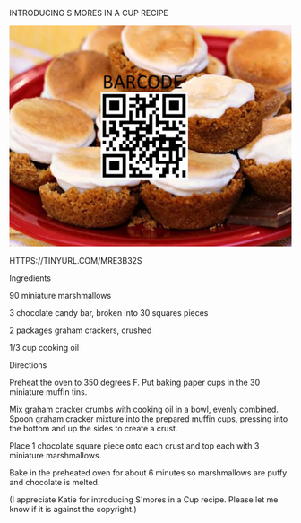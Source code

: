 INTRODUCING S'MORES IN A CUP RECIPE


![INTRODUCING S'MORES IN A CUP RECIPE](https://github.com/ywangnccu/ywang/blob/main/images/S'moresInCup.jpg)

HTTPS://TINYURL.COM/MRE3B32S

Ingredients

90 miniature marshmallows

3 chocolate candy bar, broken into 30 squares pieces

2 packages graham crackers, crushed

1/3 cup cooking oil



Directions

Preheat the oven to 350 degrees F. Put baking paper cups in the 30 miniature muffin tins.

Mix graham cracker crumbs with cooking oil in a bowl, evenly combined. Spoon graham cracker mixture into the prepared muffin cups, pressing into the bottom and up the sides to create a crust.

Place 1 chocolate square piece onto each crust and top each with 3 miniature marshmallows.

Bake in the preheated oven for about 6 minutes so marshmallows are puffy and chocolate is melted.



(I appreciate Katie for introducing S'mores in a Cup recipe. Please let me know if it is against the copyright.)
